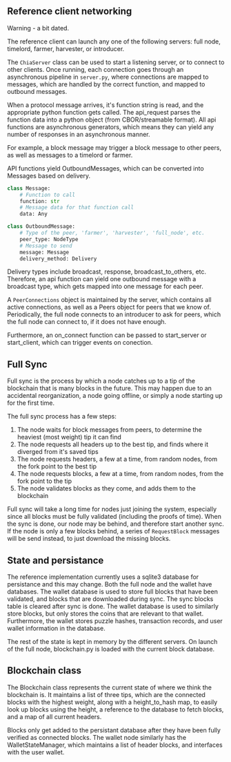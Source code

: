 
## Reference client networking

Warning - a bit dated.

The reference client can launch any one of the following servers:
full node, timelord, farmer, harvester, or introducer.

The `ChiaServer` class can be used to start a listening server, or to connect to other clients.
Once running, each connection goes through an asynchronous pipeline in `server.py`, where connections are mapped to messages, which are handled by the correct function, and mapped to outbound messages.

When a protocol message arrives, it's function string is read, and the appropriate python function gets called.
The api_request parses the function data into a python object (from CBOR/streamable format).
All api functions are asynchronous generators, which means they can yield any number of responses in an asynchronous manner.

For example, a block message may trigger a block message to other peers, as well as messages to a timelord or farmer.

API functions yield OutboundMessages, which can be converted into Messages based on delivery.


```python
class Message:
    # Function to call
    function: str
    # Message data for that function call
    data: Any

class OutboundMessage:
    # Type of the peer, 'farmer', 'harvester', 'full_node', etc.
    peer_type: NodeType
    # Message to send
    message: Message
    delivery_method: Delivery
```

Delivery types include broadcast, response, broadcast_to_others, etc. Therefore, an api function can yield one outbound message with a broadcast type, which gets mapped into one message for each peer.

A  `PeerConnections` object is maintained by the server, which contains all active connections, as well as a Peers object for peers that we know of.
Periodically, the full node connects to an introducer to ask for peers, which the full node can connect to, if it does not have enough.

Furthermore, an on_connect function can be passed to start_server or start_client, which can trigger events on conection.

## Full Sync

Full sync is the process by which a node catches up to a tip of the blockchain that is many blocks in the future.
This may happen due to an accidental reorganization, a node going offline, or simply a node starting up for the first time.

The full sync process has a few steps:
1. The node waits for block messages from peers, to determine the heaviest (most weight) tip it can find
2. The node requests all headers up to the best tip, and finds where it diverged from it's saved tips
3. The node requests headers, a few at a time, from random nodes, from the fork point to the best tip
4. The node requests blocks, a few at a time, from random nodes, from the fork point to the tip
5. The node validates blocks as they come, and adds them to the blockchain

Full sync will take a long time for nodes just joining the system, especially since all blocks must be fully validated (including the proofs of time).
When the sync is done, our node may be behind, and therefore start another sync.
If the node is only a few blocks behind, a series of `RequestBlock` messages will be send instead, to just download the missing blocks.


## State and persistance

The reference implementation currently uses a sqlite3 database for persistance and this may change.
Both the full node and the wallet have databases.
The wallet database is used to store full blocks that have been validated, and blocks that are downloaded during sync.
The sync blocks table is cleared after sync is done.
The wallet database is used to similarly store blocks, but only stores the coins that are relevant to that wallet.
Furthermore, the wallet stores puzzle hashes, transaction records, and user wallet information in the database.

The rest of the state is kept in memory by the different servers.
On launch of the full node, blockchain.py is loaded with the current block database.


## Blockchain class

The Blockchain class represents the current state of where we think the blockchain is.
It maintains a list of three tips, which are the connected blocks with the highest weight, along with a height_to_hash map, to easily look up blocks using the height, a reference to the database to fetch blocks, and a map of all current headers.

Blocks only get added to the persistant database after they have been fully verified as connected blocks.
The wallet node similarly has the WalletStateManager, which maintains a list of header blocks, and interfaces with the user wallet.